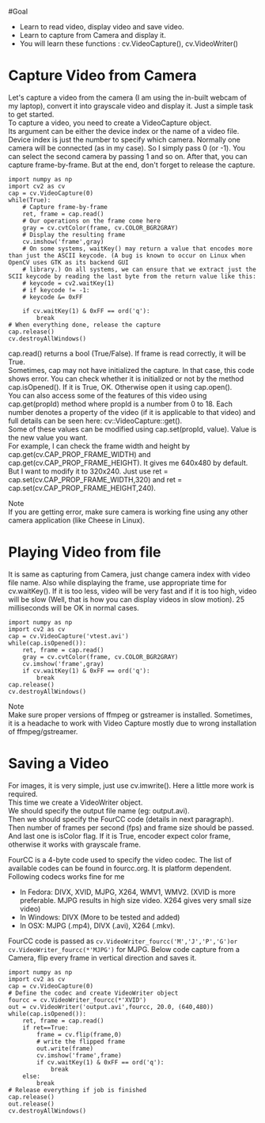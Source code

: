 #Goal
+ Learn to read video, display video and save video.
+ Learn to capture from Camera and display it.
+ You will learn these functions : cv.VideoCapture(), cv.VideoWriter()
# Capture Video from Camera
 Let's capture a video from the camera (I am using the in-built webcam of my laptop), convert it into grayscale video and display it. Just a simple task to get started.<br>
 To capture a video, you need to create a VideoCapture object.<br>
 Its argument can be either the device index or the name of a video file.<br>
Device index is just the number to specify which camera. Normally one camera will be connected (as in my case). So I simply pass 0 (or -1). You can select the second camera by passing 1 and so on. After that, you can capture frame-by-frame. But at the end, don't forget to release the capture.
```
import numpy as np
import cv2 as cv
cap = cv.VideoCapture(0)
while(True):
    # Capture frame-by-frame
    ret, frame = cap.read()
    # Our operations on the frame come here
    gray = cv.cvtColor(frame, cv.COLOR_BGR2GRAY)
    # Display the resulting frame
    cv.imshow('frame',gray)
    # On some systems, waitKey() may return a value that encodes more than just the ASCII keycode. (A bug is known to occur on Linux when OpenCV uses GTK as its backend GUI 
    # library.) On all systems, we can ensure that we extract just the SCII keycode by reading the last byte from the return value like this: 
    # keycode = cv2.waitKey(1) 
    # if keycode != -1: 
    # keycode &= 0xFF

    if cv.waitKey(1) & 0xFF == ord('q'):
        break
# When everything done, release the capture
cap.release()
cv.destroyAllWindows()
```
cap.read() returns a bool (True/False). If frame is read correctly, it will be True.<br>
Sometimes, cap may not have initialized the capture. In that case, this code shows error. You can check whether it is initialized or not by the method cap.isOpened(). If it is True, OK. Otherwise open it using cap.open().<br>
You can also access some of the features of this video using cap.get(propId) method where propId is a number from 0 to 18. Each number denotes a property of the video (if it is applicable to that video) and full details can be seen here: cv::VideoCapture::get().<br>
Some of these values can be modified using cap.set(propId, value). Value is the new value you want.<br>
For example, I can check the frame width and height by cap.get(cv.CAP_PROP_FRAME_WIDTH) and cap.get(cv.CAP_PROP_FRAME_HEIGHT). It gives me 640x480 by default. But I want to modify it to 320x240. Just use ret = cap.set(cv.CAP_PROP_FRAME_WIDTH,320) and ret = cap.set(cv.CAP_PROP_FRAME_HEIGHT,240).

Note<br>
If you are getting error, make sure camera is working fine using any other camera application (like Cheese in Linux).

# Playing Video from file
It is same as capturing from Camera, just change camera index with video file name. Also while displaying the frame, use appropriate time for cv.waitKey(). If it is too less, video will be very fast and if it is too high, video will be slow (Well, that is how you can display videos in slow motion). 25 milliseconds will be OK in normal cases.
```
import numpy as np
import cv2 as cv
cap = cv.VideoCapture('vtest.avi')
while(cap.isOpened()):
    ret, frame = cap.read()
    gray = cv.cvtColor(frame, cv.COLOR_BGR2GRAY)
    cv.imshow('frame',gray)
    if cv.waitKey(1) & 0xFF == ord('q'):
        break
cap.release()
cv.destroyAllWindows()
```
Note<br>
Make sure proper versions of ffmpeg or gstreamer is installed. Sometimes, it is a headache to work with Video Capture mostly due to wrong installation of ffmpeg/gstreamer.<br>
# Saving a Video
 For images, it is very simple, just use cv.imwrite(). Here a little more work is required.<br>
 This time we create a VideoWriter object.<br> 
 We should specify the output file name (eg: output.avi).<br>
 Then we should specify the FourCC code (details in next paragraph).<br>
 Then number of frames per second (fps) and frame size should be passed.<br>
 And last one is isColor flag. If it is True, encoder expect color frame, otherwise it works with grayscale frame.<br>
   
 FourCC is a 4-byte code used to specify the video codec. The list of available codes can be found in fourcc.org. It is platform dependent. Following codecs works fine for me
 + In Fedora: DIVX, XVID, MJPG, X264, WMV1, WMV2. (XVID is more preferable. MJPG results in high size video. X264 gives very small size video)
 + In Windows: DIVX (More to be tested and added)
+ In OSX: MJPG (.mp4), DIVX (.avi), X264 (.mkv).

FourCC code is passed as `cv.VideoWriter_fourcc('M','J','P','G')or cv.VideoWriter_fourcc(*'MJPG')` for MJPG.
Below code capture from a Camera, flip every frame in vertical direction and saves it.
```
import numpy as np
import cv2 as cv
cap = cv.VideoCapture(0)
# Define the codec and create VideoWriter object
fourcc = cv.VideoWriter_fourcc(*'XVID')
out = cv.VideoWriter('output.avi',fourcc, 20.0, (640,480))
while(cap.isOpened()):
    ret, frame = cap.read()
    if ret==True:
        frame = cv.flip(frame,0)
        # write the flipped frame
        out.write(frame)
        cv.imshow('frame',frame)
        if cv.waitKey(1) & 0xFF == ord('q'):
            break
    else:
        break
# Release everything if job is finished
cap.release()
out.release()
cv.destroyAllWindows()
```






